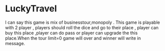 # LuckyTravel
I can say this game is mix of businesstour,monopoly . This game is playable with 2 player , players should roll the dice and go to their place , player can buy this place ,player can do pass or player can upgrade the this place.When the tour limit=0 game will over and winner will write in message.
